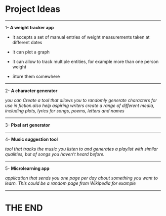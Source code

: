 # Project Ideas

---

1- **A weight tracker app**

- It accepts a set of manual entries of weight measurements taken at different dates

- It can plot a graph

- It can allow to 
track multiple entities, for example more than one person weight

- Store them somewhere

---

2- **A character generator**

*you can Create a tool that allows you to randomly generate characters for use in fiction.also help aspiring writers create a range of different media, including plots, 
lyrics for songs, poems, letters and names*

---

3- **Pixel art generator**

---

4- **Music suggestion tool**

*tool that tracks the music you listen to and generates a playlist with similar qualities, but of songs you haven’t heard before.*

---


5- **Microlearning app**

*application that sends you one page per day about something you want to learn. This could be a random page from Wikipedia for example*

---

# THE END